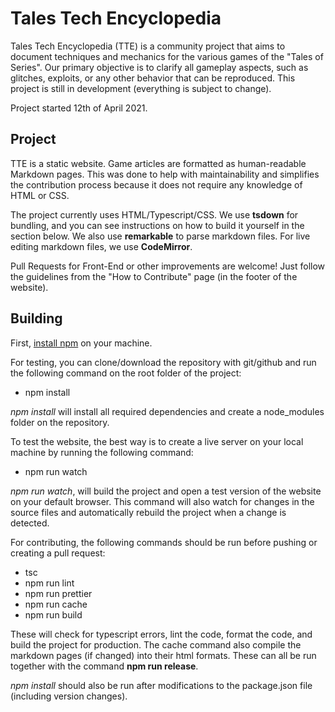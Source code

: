 # Tales Tech Encyclopedia

Tales Tech Encyclopedia (TTE) is a community project that aims to document techniques and mechanics for the various games of the "Tales of Series". Our primary objective is to clarify all gameplay aspects, such as glitches, exploits, or any other behavior that can be reproduced. This project is still in development (everything is subject to change).

Project started 12th of April 2021.

## Project

TTE is a static website. Game articles are formatted as human-readable Markdown pages. This was done to help with maintainability and simplifies the contribution process because it does not require any knowledge of HTML or CSS.

The project currently uses HTML/Typescript/CSS. We use **tsdown** for bundling, and you can see instructions on how to build it yourself in the section below. We also use **remarkable** to parse markdown files. For live editing markdown files, we use **CodeMirror**.

Pull Requests for Front-End or other improvements are welcome! Just follow the guidelines from the "How to Contribute" page (in the footer of the website).

## Building

First, [install npm](https://www.npmjs.com/get-npm) on your machine.

For testing, you can clone/download the repository with git/github and run the following command on the root folder of the project:

- npm install

*npm install* will install all required dependencies and create a node_modules folder on the repository.

To test the website, the best way is to create a live server on your local machine by running the following command:

- npm run watch

*npm run watch*, will build the project and open a test version of the website on your default browser. This command will also watch for changes in the source files and automatically rebuild the project when a change is detected.

For contributing, the following commands should be run before pushing or creating a pull request:

- tsc
- npm run lint
- npm run prettier
- npm run cache
- npm run build

These will check for typescript errors, lint the code, format the code, and build the project for production. The cache command also compile the markdown pages (if changed) into their html formats. These can all be run together with the command **npm run release**.

*npm install* should also be run after modifications to the package.json file (including version changes).
